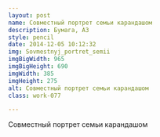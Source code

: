 ```yaml
---
layout: post
name: Совместный портрет семьи карандашом
description: Бумага, А3
style: pencil
date: 2014-12-05 10:12:32
img: Sovmestnyj_portret_semii
imgBigWidth: 965
imgBigHeight: 690
imgWidth: 385
imgHeight: 275
alt: Совместный портрет семьи карандашом
class: work-077 

---
```


Совместный портрет семьи карандашом